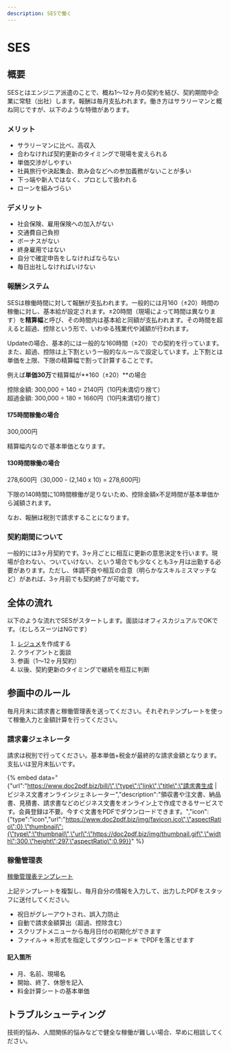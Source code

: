 ```yaml
---
description: SESで働く
---
```


# SES

## 概要

SESとはエンジニア派遣のことで、概ね1〜12ヶ月の契約を結び、契約期間中企業に常駐（出社）します。報酬は毎月支払われます。働き方はサラリーマンと概ね同じですが、以下のような特徴があります。

### メリット

* サラリーマンに比べ、高収入
* 合わなければ契約更新のタイミングで現場を変えられる
* 単価交渉がしやすい
* 社員旅行や決起集会、飲み会などへの参加義務がないことが多い
* 下っ端や新人ではなく、プロとして扱われる
* ローンを組みづらい

### デメリット

* 社会保険、雇用保険への加入がない
* 交通費自己負担
* ボーナスがない
* 終身雇用ではない
* 自分で確定申告をしなければならない
* 毎日出社しなければいけない

### 報酬システム

SESは稼働時間に対して報酬が支払われます。一般的には月160（±20）時間の稼働に対し、基本給が設定されます。±20時間（現場によって時間は異なります）を**精算幅**と呼び、その時間内は基本給と同額が支払われます。その時間を超えると超過、控除という形で、いわゆる残業代や減額が行われます。

Updateの場合、基本的には一般的な160時間（±20）での契約を行っています。また、超過、控除は上下割という一般的なルールで設定しています。上下割とは単価を上限、下限の精算幅で割って計算することです。

例えば**単価30万**で精算幅が**160（±20）**の場合

控除金額: 300,000 ÷ 140 = 2140円（10円未満切り捨て）  
超過金額: 300,000 ÷ 180 = 1660円（10円未満切り捨て）

#### 175時間稼働の場合

300,000円

精算幅内なので基本単価となります。

#### 130時間稼働の場合

278,600円（30,000 - \(2,140 x 10\) = 278,600円）

下限の140時間に10時間稼働が足りないため、控除金額x不足時間が基本単価から減額されます。

なお、報酬は税別で請求することになります。

### 契約期間について

一般的には3ヶ月契約です。3ヶ月ごとに相互に更新の意思決定を行います。現場が合わない、ついていけない、という場合でも少なくとも3ヶ月は出勤する必要があります。ただし、体調不良や相互の合意（明らかなスキルミスマッチなど）があれば、3ヶ月前でも契約終了が可能です。

## 全体の流れ

以下のような流れでSESがスタートします。面談はオフィスカジュアルでOKです。（むしろスーツはNGです）

1. [レジュメ](redume.md)を作成する
2. クライアントと面談
3. 参画（1〜12ヶ月契約）
4. 以後、契約更新のタイミングで継続を相互に判断

## 参画中のルール

毎月月末に請求書と稼働管理表を送ってください。それぞれテンプレートを使って稼働入力と金額計算を行ってください。

### 請求書ジェネレータ

請求は税別で行ってください。基本単価+税金が最終的な請求金額となります。支払いは翌月末払いです。

{% embed data="{\"url\":\"https://www.doc2pdf.biz/bill/\",\"type\":\"link\",\"title\":\"請求書生成 \| ビジネス文書オンラインジェネレーター\",\"description\":\"領収書や注文書、納品書、見積書、請求書などのビジネス文書をオンライン上で作成できるサービスです。会員登録は不要。今すぐ文書をPDFでダウンロードできます。\",\"icon\":{\"type\":\"icon\",\"url\":\"https://www.doc2pdf.biz/img/favicon.ico\",\"aspectRatio\":0},\"thumbnail\":{\"type\":\"thumbnail\",\"url\":\"https://doc2pdf.biz/img/thumbnail.gif\",\"width\":300,\"height\":297,\"aspectRatio\":0.99}}" %}

### 稼働管理表

[稼働管理表テンプレート](https://drive.google.com/open?id=1pJhjfcWVKHJlspaCKbVnRqrrFTguPi7l4R9eNtSEan0)

上記テンプレートを複製し、毎月自分の情報を入力して、出力したPDFをスタッフに送付してください。

* 祝日がグレーアウトされ、誤入力防止
* 自動で請求金額算出（超過、控除含む）
* スクリプトメニューから毎月日付の初期化ができます
* ファイル→ ＊形式を指定してダウンロード＊ でPDFを落とせます

#### 記入箇所

* 月、名前、現場名
* 開始、終了、休憩を記入
* 料金計算シートの基本単価

## トラブルシューティング

技術的悩み、人間関係的悩みなどで健全な稼働が難しい場合、早めに相談してください。

